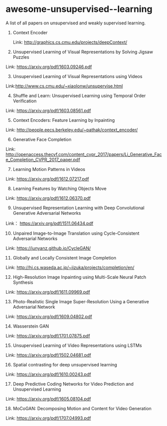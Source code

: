 # awesome-unsupervised--learning
A list of all papers on unsupervised and weakly supervised learning.

1. Context Encoder

   Link: http://graphics.cs.cmu.edu/projects/deepContext/

2. Unsupervised Learning of Visual Representations by Solving Jigsaw Puzzles

Link: https://arxiv.org/pdf/1603.09246.pdf

3. Unsupervised Learning of Visual Representations using Videos

Link:http://www.cs.cmu.edu/~xiaolonw/unsupervise.html

4. Shuffle and Learn: Unsupervised Learning using Temporal Order Verification

Link: https://arxiv.org/pdf/1603.08561.pdf

5. Context Encoders: Feature Learning by Inpainting

Link: http://people.eecs.berkeley.edu/~pathak/context_encoder/

6. Generative Face Completion

Link: http://openaccess.thecvf.com/content_cvpr_2017/papers/Li_Generative_Face_Completion_CVPR_2017_paper.pdf

7. Learning Motion Patterns in Videos

Link: https://arxiv.org/pdf/1612.07217.pdf

8. Learning Features by Watching Objects Move

Link: https://arxiv.org/pdf/1612.06370.pdf

9. Unsupervised Representation Learning with Deep Convolutional Generative Adversarial Networks

Link： https://arxiv.org/pdf/1511.06434.pdf

10. Unpaired Image-to-Image Translation using Cycle-Consistent Adversarial Networks

Link: https://junyanz.github.io/CycleGAN/

11. Globally and Locally Consistent Image Completion

Link: http://hi.cs.waseda.ac.jp/~iizuka/projects/completion/en/

12. High-Resolution Image Inpainting using Multi-Scale Neural Patch Synthesis

Link: https://arxiv.org/pdf/1611.09969.pdf

13. Photo-Realistic Single Image Super-Resolution Using a Generative Adversarial Network

Link: https://arxiv.org/pdf/1609.04802.pdf

14. Wasserstein GAN

Link: https://arxiv.org/pdf/1701.07875.pdf

15. Unsupervised Learning of Video Representations using LSTMs

Link: https://arxiv.org/pdf/1502.04681.pdf

16. Spatial contrasting for deep unsupervised learning

Link: https://arxiv.org/pdf/1610.00243.pdf

17. Deep Predictive Coding Networks for Video Prediction and Unsupervised Learning

Link: https://arxiv.org/pdf/1605.08104.pdf

18. MoCoGAN: Decomposing Motion and Content for Video Generation

Link: https://arxiv.org/pdf/1707.04993.pdf


